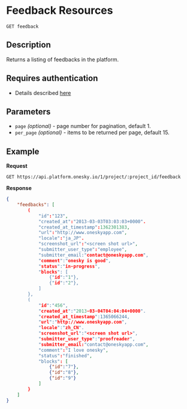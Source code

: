 # Feedback Resources
    GET feedback

## Description
Returns a listing of feedbacks in the platform.

## Requires authentication
- Details described [here](/README.md#authentication)

## Parameters
- `page` _(optional)_ - page number for pagination, default 1.
- `per_page` _(optional)_ - items to be returned per page, default 15.

## Example
**Request**

    GET https://api.platform.onesky.io/1/project/:project_id/feedback

**Response**
``` json
{
    "feedbacks": [
        (
            "id":"123",
            "created_at":"2013-03-03T03:03:03+0000".
            "created_at_timestamp":1362301383,
            "url":"http://www.oneskyapp.com",
            "locale":"ja_JP".
            "screenshot_url":"<screen shot url>",
            "submitter_user_type":"employee",
            "submitter_email:"contact@oneskyapp.com",
            "comment":"onesky is good",
            "status":"in-progress",
            "blocks": [
                {"id":"1"},
                {"id":"2"},
            ]
        },
        (
            "id":"456",
            "created_at":"2013-03-04T04:04:04+0000".
            "created_at_timestamp":1365066244,
            "url":"http://www.oneskyapp.com",
            "locale":"zh_CN".
            "screenshot_url":"<screen shot url>",
            "submitter_user_type":"proofreader",
            "submitter_email:"contact@oneskyapp.com",
            "comment":"I love onesky",
            "status":"finished",
            "blocks": [
                {"id":"7"},
                {"id":"8"},
                {"id":"9"}
            ]
        }
    ]
}
```
